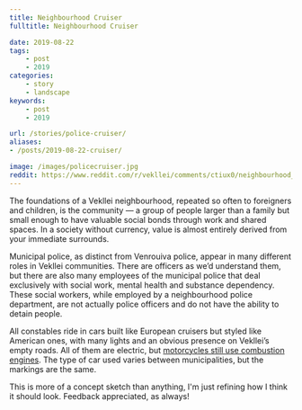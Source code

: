 ```yaml
---
title: Neighbourhood Cruiser
fulltitle: Neighbourhood Cruiser

date: 2019-08-22
tags:
    - post
    - 2019
categories:
    - story
    - landscape
keywords:
    - post
    - 2019

url: /stories/police-cruiser/
aliases:
- /posts/2019-08-22-cruiser/

image: /images/policecruiser.jpg
reddit: https://www.reddit.com/r/vekllei/comments/ctiux0/neighbourhood_cruiser/
---
```


The foundations of a Vekllei neighbourhood, repeated so often to foreigners and children, is the community — a group of people larger than a family but small enough to have valuable social bonds through work and shared spaces. In a society without currency, value is almost entirely derived from your immediate surrounds.

Municipal police, as distinct from Venrouiva police, appear in many different roles in Vekllei communities. There are officers as we’d understand them, but there are also many employees of the municipal police that deal exclusively with social work, mental health and substance dependency. These social workers, while employed by a neighbourhood police department, are not actually police officers and do not have the ability to detain people.

All constables ride in cars built like European cruisers but styled like American ones, with many lights and an obvious presence on Vekllei’s empty roads. All of them are electric, but [motorcycles still use combustion engines](https://www.reddit.com/r/worldbuilding/comments/a7ltvy/the_suburban_constabulary/). The type of car used varies between municipalities, but the markings are the same.

This is more of a concept sketch than anything, I'm just refining how I think it should look. Feedback appreciated, as always!
